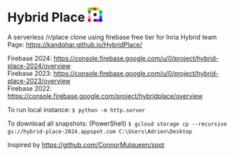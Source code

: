 # Hybrid Place  ![place logo](https://raw.githubusercontent.com/ConnorMulqueen/spot/master/resources/favicon.png) 

A serverless /r/place clone using firebase free tier for Inria Hybrid team  
Page: https://kandohar.github.io/HybridPlace/  

Firebase 2024: https://console.firebase.google.com/u/0/project/hybrid-place-2024/overview  
Firebase 2023: https://console.firebase.google.com/u/0/project/hybrid-place-2023/overview  
Firebase 2022: https://console.firebase.google.com/project/hybridplace/overview  

To run local instance: `$ python -m http.server`  

To download all snapshots: (PowerShell) `$ gcloud storage cp --recursive gs://hybrid-place-2024.appspot.com C:\Users\Adrien\Desktop`  

Inspired by https://github.com/ConnorMulqueen/spot

